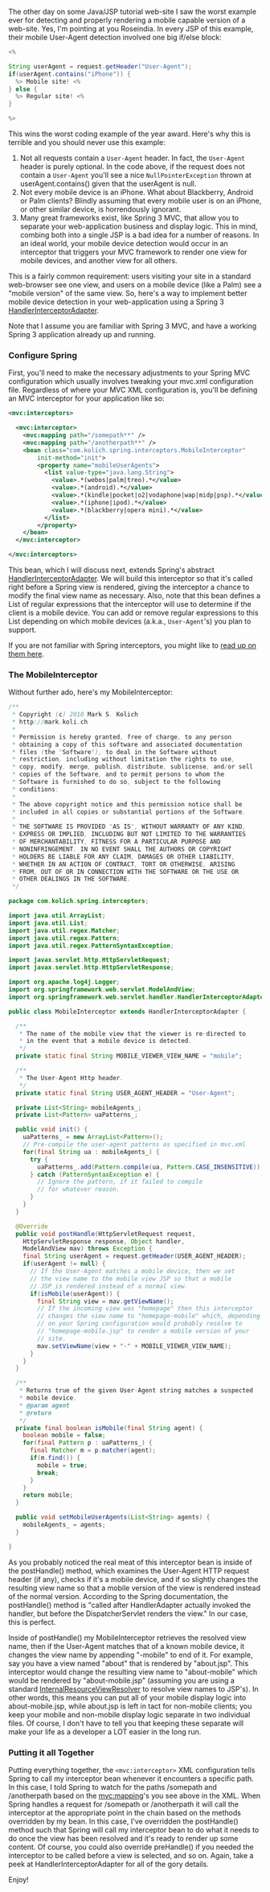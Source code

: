 The other day on some Java/JSP tutorial web-site I saw the worst example ever for detecting and properly rendering a mobile capable version of a web-site.  Yes, I'm pointing at you Roseindia.  In every JSP of this example, their mobile User-Agent detection involved one big if/else block:

```java
<%

String userAgent = request.getHeader("User-Agent");
if(userAgent.contains("iPhone")) {
  %> Mobile site! <%
} else {
  %> Regular site! <%
}

%>
```

This wins the worst coding example of the year award.  Here's why this is terrible and you should never use this example:

1. Not all requests contain a `User-Agent` header.  In fact, the `User-Agent` header is purely optional.  In the code above, if the request does not contain a `User-Agent` you'll see a nice `NullPointerException` thrown at userAgent.contains() given that the userAgent is null.
2. Not every mobile device is an iPhone.  What about Blackberry, Android or Palm clients?  Blindly assuming that every mobile user is on an iPhone, or other similar device, is horrendously ignorant.
3. Many great frameworks exist, like Spring 3 MVC, that allow you to separate your web-application business and display logic.  This in mind, combing both into a single JSP is a bad idea for a number of reasons.  In an ideal world, your mobile device detection would occur in an interceptor that triggers your MVC framework to render one view for mobile devices, and another view for all others.

This is a fairly common requirement: users visiting your site in a standard web-browser see one view, and users on a mobile device (like a Palm) see a "mobile version" of the same view.  So, here's a way to implement better mobile device detection in your web-application using a Spring 3 [HandlerInterceptorAdapter](http://static.springsource.org/spring/docs/3.0.x/javadoc-api/org/springframework/web/portlet/handler/HandlerInterceptorAdapter.html).

Note that I assume you are familiar with Spring 3 MVC, and have a working Spring 3 application already up and running.

### Configure Spring

First, you'll need to make the necessary adjustments to your Spring MVC configuration which usually involves tweaking your mvc.xml configuration file.  Regardless of where your MVC XML configuration is, you'll be defining an MVC interceptor for your application like so:

```xml
<mvc:interceptors>

  <mvc:interceptor>
    <mvc:mapping path="/somepath**" />
    <mvc:mapping path="/anotherpath**" />
    <bean class="com.kolich.spring.interceptors.MobileInterceptor"
        init-method="init">
        <property name="mobileUserAgents">
          <list value-type="java.lang.String">
            <value>.*(webos|palm|treo).*</value>
            <value>.*(android).*</value>
            <value>.*(kindle|pocket|o2|vodaphone|wap|midp|psp).*</value>
            <value>.*(iphone|ipod).*</value>
            <value>.*(blackberry|opera mini).*</value>
          </list>
        </property>
    </bean>
  </mvc:interceptor>

</mvc:interceptors>
```

This bean, which I will discuss next, extends Spring's abstract [HandlerInterceptorAdapter](http://static.springsource.org/spring/docs/3.0.x/javadoc-api/org/springframework/web/servlet/handler/HandlerInterceptorAdapter.html).  We will build this interceptor so that it's called right before a Spring view is rendered, giving the interceptor a chance to modify the final view name as necessary.  Also, note that this bean defines a List of regular expressions that the interceptor will use to determine if the client is a mobile device.  You can add or remove regular expressions to this List depending on which mobile devices (a.k.a., `User-Agent`'s) you plan to support.

If you are not familiar with Spring interceptors, you might like to [read up on them here](http://static.springsource.org/spring/docs/3.0.x/spring-framework-reference/htmlsingle/spring-framework-reference.html#mvc-handlermapping-interceptor).

### The MobileInterceptor

Without further ado, here's my MobileInterceptor:

```java
/**
 * Copyright (c) 2010 Mark S. Kolich
 * http://mark.koli.ch
 *
 * Permission is hereby granted, free of charge, to any person
 * obtaining a copy of this software and associated documentation
 * files (the "Software"), to deal in the Software without
 * restriction, including without limitation the rights to use,
 * copy, modify, merge, publish, distribute, sublicense, and/or sell
 * copies of the Software, and to permit persons to whom the
 * Software is furnished to do so, subject to the following
 * conditions:
 *
 * The above copyright notice and this permission notice shall be
 * included in all copies or substantial portions of the Software.
 *
 * THE SOFTWARE IS PROVIDED "AS IS", WITHOUT WARRANTY OF ANY KIND,
 * EXPRESS OR IMPLIED, INCLUDING BUT NOT LIMITED TO THE WARRANTIES
 * OF MERCHANTABILITY, FITNESS FOR A PARTICULAR PURPOSE AND
 * NONINFRINGEMENT. IN NO EVENT SHALL THE AUTHORS OR COPYRIGHT
 * HOLDERS BE LIABLE FOR ANY CLAIM, DAMAGES OR OTHER LIABILITY,
 * WHETHER IN AN ACTION OF CONTRACT, TORT OR OTHERWISE, ARISING
 * FROM, OUT OF OR IN CONNECTION WITH THE SOFTWARE OR THE USE OR
 * OTHER DEALINGS IN THE SOFTWARE.
 */

package com.kolich.spring.interceptors;

import java.util.ArrayList;
import java.util.List;
import java.util.regex.Matcher;
import java.util.regex.Pattern;
import java.util.regex.PatternSyntaxException;

import javax.servlet.http.HttpServletRequest;
import javax.servlet.http.HttpServletResponse;

import org.apache.log4j.Logger;
import org.springframework.web.servlet.ModelAndView;
import org.springframework.web.servlet.handler.HandlerInterceptorAdapter;

public class MobileInterceptor extends HandlerInterceptorAdapter {

  /**
   * The name of the mobile view that the viewer is re-directed to
   * in the event that a mobile device is detected.
   */
  private static final String MOBILE_VIEWER_VIEW_NAME = "mobile";

  /**
   * The User-Agent Http header.
   */
  private static final String USER_AGENT_HEADER = "User-Agent";

  private List<String> mobileAgents_;
  private List<Pattern> uaPatterns_;

  public void init() {
    uaPatterns_ = new ArrayList<Pattern>();
    // Pre-compile the user-agent patterns as specified in mvc.xml
    for(final String ua : mobileAgents_) {
      try {
        uaPatterns_.add(Pattern.compile(ua, Pattern.CASE_INSENSITIVE));
      } catch (PatternSyntaxException e) {
        // Ignore the pattern, if it failed to compile
        // for whatever reason.
      }
    }
  }

  @Override
  public void postHandle(HttpServletRequest request,
    HttpServletResponse response, Object handler,
    ModelAndView mav) throws Exception {
    final String userAgent = request.getHeader(USER_AGENT_HEADER);
    if(userAgent != null) {
      // If the User-Agent matches a mobile device, then we set
      // the view name to the mobile view JSP so that a mobile
      // JSP is rendered instead of a normal view.
      if(isMobile(userAgent)) {
        final String view = mav.getViewName();
        // If the incoming view was "homepage" then this interceptor
        // changes the view name to "homepage-mobile" which, depending
        // on your Spring configuration would probably resolve to
        // "homepage-mobile.jsp" to render a mobile version of your
        // site.
        mav.setViewName(view + "-" + MOBILE_VIEWER_VIEW_NAME);
      }
    }
  }

  /**
   * Returns true of the given User-Agent string matches a suspected
   * mobile device.
   * @param agent
   * @return
   */
  private final boolean isMobile(final String agent) {
    boolean mobile = false;
    for(final Pattern p : uaPatterns_) {
      final Matcher m = p.matcher(agent);
      if(m.find()) {
        mobile = true;
        break;
      }
    }
    return mobile;
  }

  public void setMobileUserAgents(List<String> agents) {
    mobileAgents_ = agents;
  }

}
```

As you probably noticed the real meat of this interceptor bean is inside of the postHandle() method, which examines the User-Agent HTTP request header (if any), checks if it's a mobile device, and if so slightly changes the resulting view name so that a mobile version of the view is rendered instead of the normal version.  According to the Spring documentation, the postHandle() method is "called after HandlerAdapter actually invoked the handler, but before the DispatcherServlet renders the view."  In our case, this is perfect.

Inside of postHandle() my MobileInterceptor retrieves the resolved view name, then if the User-Agent matches that of a known mobile device, it changes the view name by appending "-mobile" to end of it.  For example, say you have a view named "about" that is rendered by "about.jsp".  This interceptor would change the resulting view name to "about-mobile" which would be rendered by "about-mobile.jsp" (assuming you are using a standard [InternalResourceViewResolver](http://static.springsource.org/spring/docs/3.0.x/javadoc-api/org/springframework/web/servlet/view/InternalResourceViewResolver.html) to resolve view names to JSP's).  In other words, this means you can put all of your mobile display logic into about-mobile.jsp, while about.jsp is left in tact for non-mobile clients; you keep your mobile and non-mobile display logic separate in two individual files.  Of course, I don't have to tell you that keeping these separate will make your life as a developer a LOT easier in the long run.

### Putting it all Together

Putting everything together, the `<mvc:interceptor>` XML configuration tells Spring to call my interceptor bean whenever it encounters a specific path.  In this case, I told Spring to watch for the paths /somepath and /anotherpath based on the <mvc:mapping>'s you see above in the XML.  When Spring handles a request for /somepath or /anotherpath it will call the interceptor at the appropriate point in the chain based on the methods overridden by my bean.  In this case, I've overridden the postHandle() method such that Spring will call my interceptor bean to do what it needs to do once the view has been resolved and it's ready to render up some content.  Of course, you could also override preHandle() if you needed the interceptor to be called before a view is selected, and so on.  Again, take a peek at HandlerInterceptorAdapter for all of the gory details.

Enjoy!

<!--- tags: spring, java, http -->